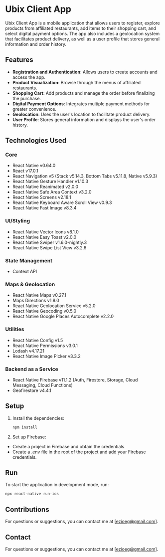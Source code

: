 # Ubix Client App
Ubix Client App is a mobile application that allows users to register, explore products from affiliated restaurants, add items to their shopping cart, and select digital payment options. The app also includes a geolocation system that facilitates product delivery, as well as a user profile that stores general information and order history.

## Features
- **Registration and Authentication**: Allows users to create accounts and access the app.
- **Product Visualization**: Browse through the menus of affiliated restaurants.
- **Shopping Cart**: Add products and manage the order before finalizing the purchase.
- **Digital Payment Options**: Integrates multiple payment methods for greater convenience.
- **Geolocation**: Uses the user's location to facilitate product delivery.
- **User Profile**: Stores general information and displays the user's order history.

## Technologies Used
### Core
- React Native v0.64.0
- React v17.0.1
- React Navigation v5 (Stack v5.14.3, Bottom Tabs v5.11.8, Native v5.9.3)
- React Native Gesture Handler v1.10.3
- React Native Reanimated v2.0.0
- React Native Safe Area Context v3.2.0
- React Native Screens v2.18.1
- React Native Keyboard Aware Scroll View v0.9.3
- React Native Fast Image v8.3.4

### UI/Styling
- React Native Vector Icons v8.1.0
- React Native Easy Toast v2.0.0
- React Native Swiper v1.6.0-nightly.3
- React Native Swipe List View v3.2.6

### State Management
- Context API

### Maps & Geolocation
- React Native Maps v0.27.1
- Maps Directions v1.8.0
- React Native Geolocation Service v5.2.0
- React Native Geocoding v0.5.0
- React Native Google Places Autocomplete v2.2.0

### Utilities
- React Native Config v1.5
- React Native Permissions v3.0.1
- Lodash v4.17.21
- React Native Image Picker v3.3.2

### Backend as a Service
- React Native Firebase v11.1.2 (Auth, Firestore, Storage, Cloud Messaging, Cloud Functions)
- Geofirestore v4.4.1

## Setup

1. Install the dependencies:

   ```bash
   npm install
   ```

2. Set up Firebase:

- Create a project in Firebase and obtain the credentials.
- Create a .env file in the root of the project and add your Firebase credentials.

## Run
To start the application in development mode, run:

```bash
npx react-native run-ios
```

## Contributions
For questions or suggestions, you can contact me at [ezioeg@gmail.com].

## Contact
For questions or suggestions, you can contact me at [ezioeg@gmail.com].
